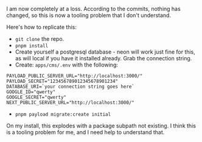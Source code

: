 I am now completely at a loss. According to the commits, nothing has changed, so this is now a tooling problem that I don't understand.

Here's how to replicate this:

- `git clone` the repo.
- `pnpm install`
- Create yourself a postgresql database - neon will work just fine for this, as will local if you have it installed already. Grab the connection string.
- Create: `apps/cms/.env` with the following:
```
PAYLOAD_PUBLIC_SERVER_URL="http://localhost:3000/"
PAYLOAD_SECRET="123456789012345678901234"
DATABASE_URI=`your connection string goes here`
GOOGLE_ID="qwerty"
GOOGLE_SECRET="qwerty"
NEXT_PUBLIC_SERVER_URL="http://localhost:3000/"
```
- `pnpm payload migrate:create initial`

On my install, this explodes with a package subpath not existing. I think this is a tooling problem for me, and I need help to understand that.
